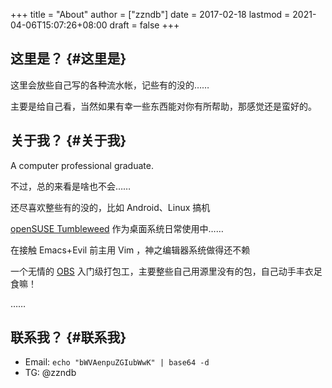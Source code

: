 +++
title = "About"
author = ["zzndb"]
date = 2017-02-18
lastmod = 2021-04-06T15:07:26+08:00
draft = false
+++

## **这里是？** {#这里是}

这里会放些自己写的各种流水帐，记些有的没的……

主要是给自己看，当然如果有幸一些东西能对你有所帮助，那感觉还是蛮好的。


## **关于我？** {#关于我}

A computer professional graduate.

不过，总的来看是啥也不会……

还尽喜欢整些有的没的，比如 Android、Linux 搞机

[openSUSE Tumbleweed](https://www.opensuse.org/#Tumbleweed) 作为桌面系统日常使用中……

在接触 Emacs+Evil 前主用 Vim ，神之编辑器系统做得还不赖

一个无情的 [OBS](https://build.opensuse.org) 入门级打包工，主要整些自己用源里没有的包，自己动手丰衣足食嘛！

……


## **联系我？** {#联系我}

-   Email: `echo "bWVAenpuZGIubWwK" | base64 -d`
-   TG: @zzndb

